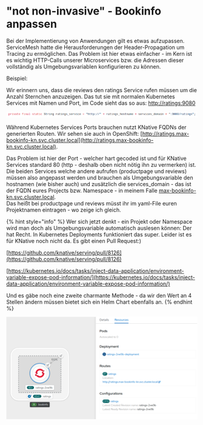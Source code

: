 # "not non-invasive" - Bookinfo anpassen

Bei der Implementierung von Anwendungen gilt es etwas aufzupassen. ServiceMesh hatte die Herausforderungen der Header-Propagation um Tracing zu ermöglichen. Das Problem ist hier etwas einfacher - im Kern ist es wichtig HTTP-Calls unserer Microservices bzw. die Adressen dieser vollständig als Umgebungsvariablen konfigurieren zu können.

Beispiel:

Wir erinnern uns, dass die reviews den ratings Service rufen müssen um die Anzahl Sternchen anzuzeigen. Das tut sie mit normalen Kubernetes Services mit Namen und Port, im Code sieht das so aus: [http://ratings:9080](http://ratings:9080)

![](../../../.gitbook/assets/image%20%28129%29.png)

Während Kubernetes Services Ports brauchen nutzt KNative FQDNs der generierten Routen. Wir sehen sie auch in OpenShift: [http://ratings.max-bookinfo-kn.svc.cluster.local](http://ratings.max-bookinfo-kn.svc.cluster.local).

Das Problem ist hier der Port - welcher hart gecoded ist und für KNative Services standard 80 \(http - deshalb oben nicht nötig ihn zu vermerken\) ist. Die beiden Services welche andere aufrufen \(productpage und reviews\) müssen also angepasst werden und brauchen als Umgebungsvariable den hostnamen \(wie bisher auch\) und zusätzlich die services\_domain - das ist der FQDN eures Projects bzw. Namespace - in meinem Falle [max-bookinfo-kn.svc.cluster.local](http://ratings.max-bookinfo-kn.svc.cluster.local/).  
Das heißt bei productpage und reviews müsst ihr im yaml-File euren Projektnamen eintragen - wo zeige ich gleich.

{% hint style="info" %}
Wer sich jetzt denkt - ein Projekt oder Namespace wird man doch als Umgebungsvariable automatisch auslesen können: Der hat Recht. In Kubernetes Deployments funktioniert das super. Leider ist es für KNative noch nicht da. Es gibt einen Pull Request:\)

[https://github.com/knative/serving/pull/8126](https://github.com/knative/serving/pull/8126)

[https://kubernetes.io/docs/tasks/inject-data-application/environment-variable-expose-pod-information/](https://kubernetes.io/docs/tasks/inject-data-application/environment-variable-expose-pod-information/)

Und es gäbe noch eine zweite charmante Methode - da wir den Wert an 4 Stellen ändern müssen bietet sich ein Helm Chart ebenfalls an.
{% endhint %}

![](../../../.gitbook/assets/image%20%28127%29.png)

